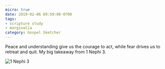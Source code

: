 ```yaml
---
micro: true
date: 2019-02-06 09:59:00-0700
tags:
- scripture study
- marginalia
category: Gospel Sketcher
---
```


Peace and understanding give us the courage to act, while fear drives us to retreat and quit. My big takeaway from 1 Nephi 3.

<img src="https://media.bennorris.org/images/gospelsketcher/uploads/2019/d5c3c24303.jpg" alt="1 Nephi 3" />
